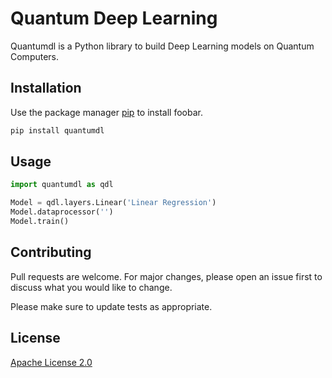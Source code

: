 # Quantum Deep Learning

Quantumdl is a Python library to build Deep Learning models on Quantum Computers.

## Installation

Use the package manager [pip](https://pip.pypa.io/en/stable/) to install foobar.

```bash
pip install quantumdl
```

## Usage

```python
import quantumdl as qdl

Model = qdl.layers.Linear('Linear Regression')
Model.dataprocessor('')
Model.train()

```

## Contributing
Pull requests are welcome. For major changes, please open an issue first to discuss what you would like to change.

Please make sure to update tests as appropriate.

## License
[Apache License 2.0](https://github.com/dexterai-lab/quantumdl/blob/master/LICENSE)